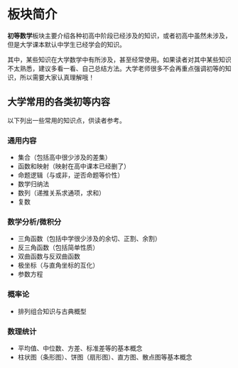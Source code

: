 # 板块简介

**初等数学**板块主要介绍各种初高中阶段已经涉及的知识，或者初高中虽然未涉及，但是大学课本默认中学生已经学会的知识。

其中，某些知识在大学数学中有所涉及，甚至经常使用。如果读者对其中某些知识不太熟悉，建议多看一看、自己总结方法。大学老师很多不会再重点强调初等的知识，所以需要大家认真理解哦！

## 大学常用的各类初等内容

以下列出一些常用的知识点，供读者参考。

### 通用内容

* 集合（包括高中很少涉及的差集）
* 函数和映射（映射在高中课本已经删了）
* 命题逻辑（与或非，逆否命题等价性）
* 数学归纳法
* 数列（递推关系求通项，求和）
* 复数

### 数学分析/微积分

* 三角函数（包括中学很少涉及的余切、正割、余割）
* 反三角函数（包括简单性质）
* 双曲函数与反双曲函数
* 极坐标（与直角坐标的互化）
* 参数方程

### 概率论

* 排列组合知识与古典概型

### 数理统计

* 平均值、中位数、方差、标准差等的基本概念
* 柱状图（条形图）、饼图（扇形图）、直方图、散点图等基本概念
